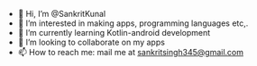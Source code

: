 - 👋 Hi, I’m @SankritKunal
- 👀 I’m interested in making apps, programming languages etc,.
- 🌱 I’m currently learning Kotlin-android development
- 💞️ I’m looking to collaborate on my apps
- 📫 How to reach me: mail me at sankritsingh345@gmail.com

<!---
SankritKunal/SankritKunal is a ✨ special ✨ repository because its `README.md` (this file) appears on your GitHub profile.
You can click the Preview link to take a look at your changes.
--->
